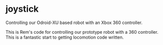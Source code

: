 # joystick
Controlling our Odroid-XU based robot with an Xbox 360 controller.

This is Rem's code for controlling our prototype robot with a 360 controller. This is a fantastic start to getting locomotion code written.